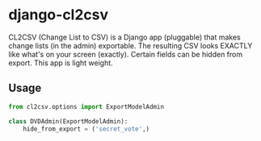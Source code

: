 django-cl2csv
===================

CL2CSV (Change List to CSV) is a Django app (pluggable) that makes change lists (in the admin) exportable. The resulting CSV looks EXACTLY like what's on your screen (exactly). Certain fields can be hidden from export. This app is light weight.

Usage
-----

```python
from cl2csv.options import ExportModelAdmin

class DVDAdmin(ExportModelAdmin):
    hide_from_export = ('secret_vote',)
```

